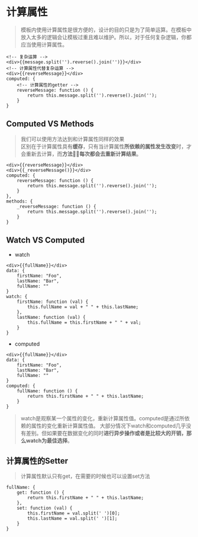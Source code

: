 # 计算属性

> 模板内使用计算属性是很方便的，设计的目的只是为了简单运算。在模板中放入太多的逻辑会让模板过重且难以维护。所以，对于任何复杂逻辑，你都应当使用计算属性。
````
<!-- 复杂运算 -->
<div>{{message.split('').reverse().join('')}}</div>
<!-- 计算属性代替复杂运算 -->
<div>{{reverseMessage}}</div>
computed: {
    <!-- 计算属性的getter -->
    reverseMessage: function () {
        return this.message.split('').reverse().join('');
    }
}
````

## Computed VS Methods

> 我们可以使用方法达到和计算属性同样的效果<br/>区别在于计算属性具有**缓存**，只有当计算属性**所依赖的属性发生改变**时，才会重新去计算，而**方法每次都会去重新计算结果**。

````
<div>{{reverseMessage}}</div>
<div>{{_reverseMessage()}}</div>
computed: {
    reverseMessage: function () {
        return this.message.split('').reverse().join('');
    }
},
methods: {
    _reverseMessage: function () {
        return this.message.split('').reverse().join('');
    }
}
````

## Watch VS Computed
- watch
````
<div>{{fullName}}</div>
data: {
    firstName: "Foo",
    lastName: "Bar",
    fullName: ""
}
watch: {
    firstName: function (val) {
        this.fullName = val + " " + this.lastName;
    },
    lastName: function (val) {
        this.fullName = this.firstName + " " + val;
    }
}
````
- computed
````
<div>{{fullName}}</div>
data: {
    firstName: "Foo",
    lastName: "Bar",
    fullName: ""
}
computed: {
    fullName: function () {
        return this.firstName + " " + this.lastName;
    }
}
````
> watch是观察某一个属性的变化，重新计算属性值。computed是通过所依赖的属性的变化重新计算属性值。
> 大部分情况下watch和computed几乎没有差别。但如果要在数据变化的同时**进行异步操作或者是比较大的开销，那么watch为最佳选择**。

## 计算属性的Setter

> 计算属性默认只有get，在需要的时候也可以设置set方法

````
fullName: {
    get: function () {
        return this.firstName + " " + this.lastName;
    },
    set: function (val) {
        this.firstName = val.split(' ')[0];
        this.lastName = val.split(' ')[1];
    }
}
````